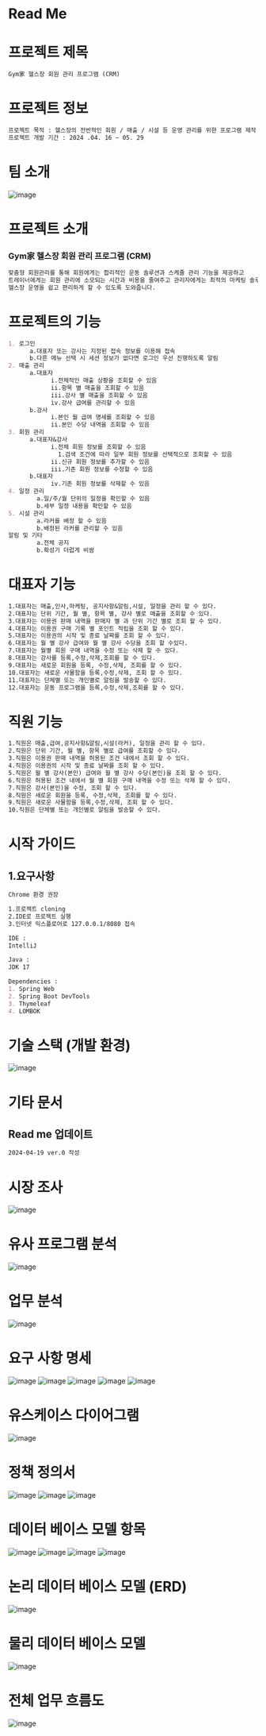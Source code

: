 # Read Me
# 프로젝트 제목
```markdown
Gym家 헬스장 회원 관리 프로그램 (CRM)
```

# 프로젝트 정보
```markdown
프로젝트 목적 : 헬스장의 전반적인 회원 / 매출 / 시설 등 운영 관리를 위한 프로그램 제작
프로젝트 개발 기간 : 2024 .04. 16 ~ 05. 29
```

# 팀 소개
![image](https://github.com/WillingToGoHome/GymGa/assets/157683550/9efac424-2413-457b-a4ca-74b88e8bb35b)


# 프로젝트 소개
### Gym家 헬스장 회원 관리 프로그램 (CRM)
```markdown
맞춤형 회원관리를 통해 회원에게는 합리적인 운동 솔루션과 스케쥴 관리 기능을 제공하고
트레이너에게는 회원 관리에 소모되는 시간과 비용을 줄여주고 관리자에게는 최적의 마케팅 솔루션 추천하여
헬스장 운영을 쉽고 편리하게 할 수 있도록 도와줍니다.
```
# 프로젝트의 기능
```markdown
1. 로그인
      a.대표자 또는 강사는 지정된 접속 정보를 이용해 접속
      b.다른 메뉴 선택 시 세션 정보가 없다면 로그인 우선 진행하도록 알림
2. 매출 관리
      a.대표자
            i.전체적인 매출 상황을 조회할 수 있음
            ii.항목 별 매출을 조회할 수 있음
            iii.강사 별 매출을 조회할 수 있음
            iv.강사 급여를 관리할 수 있음
      b.강사
            i.본인 월 급여 명세를 조회할 수 있음
            ii.본인 수당 내역을 조회할 수 있음
3. 회원 관리
      a.대표자&강사
            i.전체 회원 정보를 조회할 수 있음
              1.검색 조건에 따라 일부 회원 정보를 선택적으로 조회할 수 있음
            ii.신규 회원 정보를 추가할 수 있음
            iii.기존 회원 정보를 수정할 수 있음
      b.대표자
            iv.기존 회원 정보를 삭제할 수 있음
4. 일정 관리
        a.일/주/월 단위의 일정을 확인할 수 있음
        b.세부 일정 내용을 확인할 수 있음
5. 시설 관리
        a.라커를 배정 할 수 있음
        b.배정된 라커를 관리할 수 있음
알림 및 기타
        a.전체 공지
        b.확성기 더럽게 비쌈
```

# 대표자 기능
```markdown
1.대표자는 매출,인사,마케팅, 공지사항&알림,시설, 일정을 관리 할 수 있다.
2.대표자는 단위 기간, 월 별, 항목 별, 강사 별로 매출을 조회할 수 있다.
3.대표자는 이용권 판매 내역을 판매자 별 과 단위 기간 별로 조회 할 수 있다.
4.대표자는 이용권 구매 기록 별 포인트 적립을 조회 할 수 있다.
5.대표자는 이용권의 시작 및 종료 날짜를 조회 할 수 있다.
6.대표자는 월 별 강사 급여와 월 별 강사 수당을 조회 할 수있다.
7.대표자는 월별 회원 구매 내역을 수정 또는 삭제 할 수 있다.
8.대표자는 강사를 등록,수정,삭제,조회를 할 수 있다.
9.대표자는 새로운 회원을 등록, 수정,삭제, 조회를 할 수 있다.
10.대표자는 새로운 사물함을 등록,수정,삭제, 조회 할 수 있다.
11.대표자는 단체별 또는 개인별로 알림을 발송할 수 있다.
12.대표자는 운동 프로그램을 등록,수정,삭제,조회를 할 수 있다.
```
# 직원 기능
```markdown
1.직원은 매출,급여,공지사항&알림,시설(라커), 일정을 관리 할 수 있다.
2.직원은 단위 기간, 월 별, 항목 별로 급여를 조회할 수 있다.
3.직원은 이용권 판매 내역을 허용된 조건 내에서 조회 할 수 있다.
4.직원은 이용권의 시작 및 종료 날짜를 조회 할 수 있다.
5.직원은 월 별 강사(본인) 급여와 월 별 강사 수당(본인)을 조회 할 수 있다.
6.직원은 허용된 조건 내에서 월 별 회원 구매 내역을 수정 또는 삭제 할 수 있다.
7.직원은 강사(본인)을 수정, 조회 할 수 있다.
8.직원은 새로운 회원을 등록, 수정,삭제, 조회를 할 수 있다.
9.직원은 새로운 사물함을 등록,수정,삭제, 조회 할 수 있다.
10.직원은 단체별 또는 개인별로 알림을 발송할 수 있다.
```
# 시작 가이드
## 1.요구사항
```markdown
Chrome 환경 권장

1.프로젝트 cloning
2.IDE로 프로젝트 실행
3.인터넷 익스플로어로 127.0.0.1/8080 접속

IDE :
IntelliJ

Java :
JDK 17

Dependencies :
1. Spring Web
2. Spring Boot DevTools
3. Thymeleaf
4. LOMBOK
```
   
# 기술 스택 (개발 환경)
![image](https://github.com/WillingToGoHome/GymGa/assets/157683550/2969df46-9b68-48ea-8030-e0d01d0467f9)

# 기타 문서
## Read me 업데이트
```markdown
2024-04-19 ver.0 작성
```
# 시장 조사
![image](https://github.com/WillingToGoHome/GymGa/assets/157683550/3e5bb9d0-e48a-46e6-bef7-a799835e7cde)

# 유사 프로그램 분석
![image](https://github.com/WillingToGoHome/GymGa/assets/157683550/a3cc0938-89b4-432d-8e1f-10a936e02632)

# 업무 분석
![image](https://github.com/WillingToGoHome/GymGa/assets/157683550/f0f47d7b-a839-45ed-bd6e-1b0f54f4eadb)

# 요구 사항 명세
![image](https://github.com/WillingToGoHome/GymGa/assets/157683550/5bebfe1b-3090-4cec-9293-6940bc9f0b37)
![image](https://github.com/WillingToGoHome/GymGa/assets/157683550/28f5bc7c-fd1d-49a6-9431-777e6220f668)
![image](https://github.com/WillingToGoHome/GymGa/assets/157683550/5a5c0994-f30e-4178-b2bb-5e7ec042ed29)
![image](https://github.com/WillingToGoHome/GymGa/assets/157683550/484a9c2a-f079-43e1-8a9b-89e9744e6150)
![image](https://github.com/WillingToGoHome/GymGa/assets/157683550/75ed1acb-0494-4eb0-8459-9c7757a4daec)

# 유스케이스 다이어그램
![image](https://github.com/WillingToGoHome/GymGa/assets/157683550/b8687c7d-fdc6-4fbf-9684-4a52cab0303d)

# 정책 정의서
![image](https://github.com/WillingToGoHome/GymGa/assets/157683550/51cc41fa-1e91-464a-b67c-76d2d23e20c6)
![image](https://github.com/WillingToGoHome/GymGa/assets/157683550/39d834b3-948a-4867-b909-350beb897333)
![image](https://github.com/WillingToGoHome/GymGa/assets/157683550/8866117b-ff62-4ec5-9da3-e45f821434e3)

# 데이터 베이스 모델 항목
![image](https://github.com/WillingToGoHome/GymGa/assets/157683550/a960ea87-002e-43f6-986b-5eaec806bf44)
![image](https://github.com/WillingToGoHome/GymGa/assets/157683550/f2c51ab8-1479-468e-b814-0baef8c490ed)
![image](https://github.com/WillingToGoHome/GymGa/assets/157683550/e5aa7df6-19f8-44f0-8af1-97786e0486f9)
![image](https://github.com/WillingToGoHome/GymGa/assets/157683550/30bc6f00-cf8a-462c-bf6d-0e7053915144)

# 논리 데이터 베이스 모델 (ERD)
![image](https://github.com/WillingToGoHome/GymGa/assets/157683550/07a9b38f-e10f-4d76-a68a-82250fa60e66)

# 물리 데이터 베이스 모델
![image](https://github.com/WillingToGoHome/GymGa/assets/157683550/295d8a0d-3afa-4e32-9fdd-a2b13aa30248)

# 전체 업무 흐름도
![image](https://github.com/WillingToGoHome/GymGa/assets/157683550/12ad0926-dd38-4d9c-a8e9-47e9d5a9013c)













